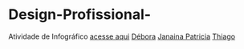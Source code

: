 # Design-Profissional-

Atividade de Infográfico [acesse aqui](https://github.com/Janaina-paiva/Design-Profissional-/blob/main/HARD-SOFT%20SKILLS.pdf)
[Débora](https://github.com/deboramendonca18)
[Janaina ](https://github.com/Janaina-paiva?tab=following)
[Patricia](https://github.com/Patricia-Pimentel)
[Thiago](https://github.com/thgs-br)
